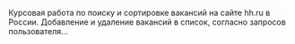 Курсовая работа по поиску и сортировке вакансий на сайте hh.ru в России. Добавление и удаление вакансий в список, согласно запросов пользователя...